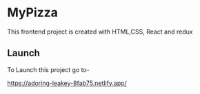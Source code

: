 # MyPizza

This frontend project is created with HTML,CSS, React and redux

## Launch

To Launch this project go to-

https://adoring-leakey-8fab75.netlify.app/
